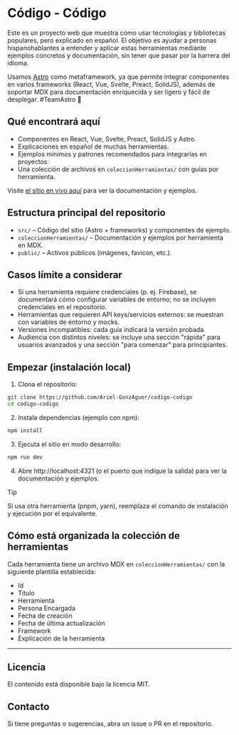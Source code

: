 # Código - Código

Este es un proyecto web que muestra cómo usar tecnologías y bibliotecas populares, pero explicado en español. El objetivo es ayudar a personas hispanohablantes a entender y aplicar estas herramientas mediante ejemplos concretos y documentación, sin tener que pasar por la barrera del idioma.

Usamos [Astro](https://astro.build/) como metaframework, ya que permite integrar componentes en varios frameworks (React, Vue, Svelte, Preact, SolidJS), además de soportar MDX para documentación enriquecida y ser ligero y fácil de desplegar. #TeamAstro 🚀

## Qué encontrará aquí

- Componentes en React, Vue, Svelte, Preact, SolidJS y Astro.
- Explicaciones en español de muchas herramientas.
- Ejemplos mínimos y patrones recomendados para integrarlas en proyectos.
- Una colección de archivos en `coleccionHerramientas/` con guías por herramienta.

Visite [el sitio en vivo aquí](https://codigo-codigo.vercel.app/) para ver la documentación y ejemplos.

## Estructura principal del repositorio

- `src/` – Código del sitio (Astro + frameworks) y componentes de ejemplo.
- `coleccionHerramientas/` – Documentación y ejemplos por herramienta en MDX.
- `public/` – Activos públicos (imágenes, favicon, etc.).

## Casos límite a considerar

- Si una herramienta requiere credenciales (p. ej. Firebase), se documentará cómo configurar variables de entorno; no se incluyen credenciales en el repositorio.
- Herramientas que requieren API keys/servicios externos: se muestran con variables de entorno y mocks.
- Versiones incompatibles: cada guía indicará la versión probada.
- Audiencia con distintos niveles: se incluye una sección "rápida" para usuarios avanzados y una sección "para comenzar" para principiantes.

## Empezar (instalación local)

1. Clona el repositorio:

```bash
git clone https://github.com/Ariel-GonzAguer/codigo-codigo
cd codigo-codigo
```

2. Instala dependencias (ejemplo con npm):

```bash
npm install
```

3. Ejecuta el sitio en modo desarrollo:

```bash
npm run dev
```

4. Abre http://localhost:4321 (o el puerto que indique la salida) para ver la documentación y ejemplos.

> [!TIP]
> Si usa otra herramienta (pnpm, yarn), reemplaza el comando de instalación y ejecución por el equivalente.

## Cómo está organizada la colección de herramientas

Cada herramienta tiene un archivo MDX en `coleccionHerramientas/` con la siguiente plantilla establecida:

- Id
- Titulo
- Herramienta
- Persona Encargada
- Fecha de creación
- Fecha de última actualización
- Framework
- Explicación de la herramienta

---

## Licencia

El contenido está disponible bajo la licencia MIT.

## Contacto

Si tiene preguntas o sugerencias, abra un issue o PR en el repositorio.
